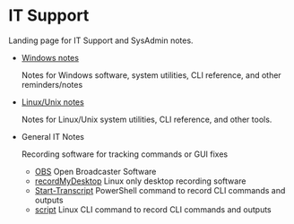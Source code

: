 # IT Support

Landing page for IT Support and SysAdmin notes.

- [Windows notes](Windows.md)

  Notes for Windows software, system utilities, CLI reference, and other reminders/notes

- [Linux/Unix notes](Linux.md)

  Notes for Linux/Unix system utilities, CLI reference, and other tools.

- General IT Notes

  Recording software for tracking commands or GUI fixes

  - [OBS](https://obsproject.com/) Open Broadcaster Software
  - [recordMyDesktop](http://recordmydesktop.sourceforge.net/about.php) Linux only desktop recording software
  - [Start-Transcript](https://docs.microsoft.com/en-us/powershell/module/microsoft.powershell.host/start-transcript?view=powershell-7.1) PowerShell command to record CLI commands and outputs
  - [script](http://manpages.ubuntu.com/manpages/bionic/man1/script.1.html) Linux CLI command to record CLI commands and outputs
